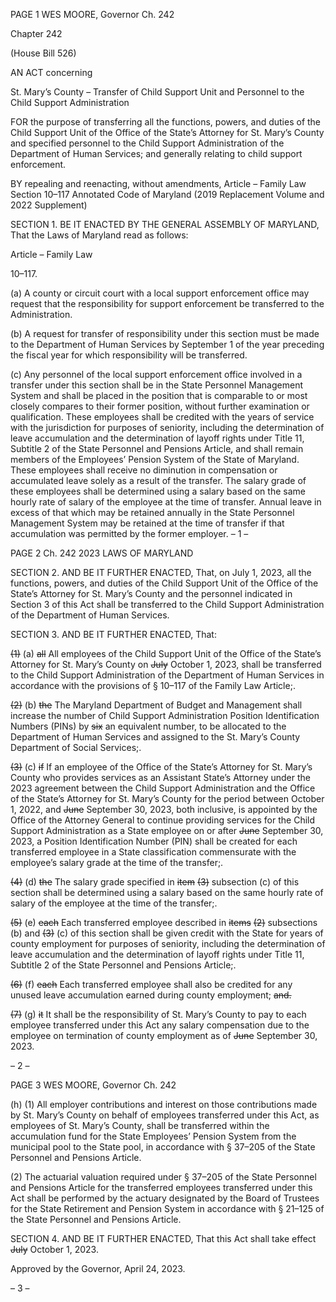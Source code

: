 PAGE 1
WES MOORE, Governor Ch. 242

Chapter 242

(House Bill 526)

AN ACT concerning

St. Mary’s County – Transfer of Child Support Unit and Personnel to the Child
Support Administration

FOR the purpose of transferring all the functions, powers, and duties of the Child Support
Unit of the Office of the State’s Attorney for St. Mary’s County and specified
personnel to the Child Support Administration of the Department of Human
Services; and generally relating to child support enforcement.

BY repealing and reenacting, without amendments,
Article – Family Law
Section 10–117
Annotated Code of Maryland
(2019 Replacement Volume and 2022 Supplement)

SECTION 1. BE IT ENACTED BY THE GENERAL ASSEMBLY OF MARYLAND,
That the Laws of Maryland read as follows:

Article – Family Law

10–117.

(a) A county or circuit court with a local support enforcement office may request
that the responsibility for support enforcement be transferred to the Administration.

(b) A request for transfer of responsibility under this section must be made to the
Department of Human Services by September 1 of the year preceding the fiscal year for
which responsibility will be transferred.

(c) Any personnel of the local support enforcement office involved in a transfer
under this section shall be in the State Personnel Management System and shall be placed
in the position that is comparable to or most closely compares to their former position,
without further examination or qualification. These employees shall be credited with the
years of service with the jurisdiction for purposes of seniority, including the determination
of leave accumulation and the determination of layoff rights under Title 11, Subtitle 2 of
the State Personnel and Pensions Article, and shall remain members of the Employees’
Pension System of the State of Maryland. These employees shall receive no diminution in
compensation or accumulated leave solely as a result of the transfer. The salary grade of
these employees shall be determined using a salary based on the same hourly rate of salary
of the employee at the time of transfer. Annual leave in excess of that which may be
retained annually in the State Personnel Management System may be retained at the time
of transfer if that accumulation was permitted by the former employer.
– 1 –

PAGE 2
Ch. 242 2023 LAWS OF MARYLAND

SECTION 2. AND BE IT FURTHER ENACTED, That, on July 1, 2023, all the
functions, powers, and duties of the Child Support Unit of the Office of the State’s Attorney
for St. Mary’s County and the personnel indicated in Section 3 of this Act shall be
transferred to the Child Support Administration of the Department of Human Services.

SECTION 3. AND BE IT FURTHER ENACTED, That:

~~(1)~~ (a) ~~all~~ All employees of the Child Support Unit of the Office of the State’s
Attorney for St. Mary’s County on ~~July~~ October 1, 2023, shall be transferred to the Child
Support Administration of the Department of Human Services in accordance with the
provisions of § 10–117 of the Family Law Article;.

~~(2)~~ (b) ~~the~~ The Maryland Department of Budget and Management shall
increase the number of Child Support Administration Position Identification Numbers
(PINs) by ~~six~~ an equivalent number, to be allocated to the Department of Human Services
and assigned to the St. Mary’s County Department of Social Services;.

~~(3)~~ (c) ~~if~~ If an employee of the Office of the State’s Attorney for St. Mary’s
County who provides services as an Assistant State’s Attorney under the 2023 agreement
between the Child Support Administration and the Office of the State’s Attorney for St.
Mary’s County for the period between October 1, 2022, and ~~June~~ September 30, 2023, both
inclusive, is appointed by the Office of the Attorney General to continue providing services
for the Child Support Administration as a State employee on or after ~~June~~ September 30,
2023, a Position Identification Number (PIN) shall be created for each transferred employee
in a State classification commensurate with the employee’s salary grade at the time of the
transfer;.

~~(4)~~ (d) ~~the~~ The salary grade specified in ~~item~~ ~~(3)~~ subsection (c) of this section
shall be determined using a salary based on the same hourly rate of salary of the employee
at the time of the transfer;.

~~(5)~~ (e) ~~each~~ Each transferred employee described in ~~items~~ ~~(2)~~ subsections (b)
and ~~(3)~~ (c) of this section shall be given credit with the State for years of county employment
for purposes of seniority, including the determination of leave accumulation and the
determination of layoff rights under Title 11, Subtitle 2 of the State Personnel and Pensions
Article;.

~~(6)~~ (f) ~~each~~ Each transferred employee shall also be credited for any unused
leave accumulation earned during county employment; ~~and.~~

~~(7)~~ (g) ~~it~~ It shall be the responsibility of St. Mary’s County to pay to each
employee transferred under this Act any salary compensation due to the employee on
termination of county employment as of ~~June~~ September 30, 2023.

– 2 –

PAGE 3
WES MOORE, Governor Ch. 242

(h) (1) All employer contributions and interest on those contributions made by
St. Mary’s County on behalf of employees transferred under this Act, as employees of St.
Mary’s County, shall be transferred within the accumulation fund for the State Employees’
Pension System from the municipal pool to the State pool, in accordance with § 37–205 of
the State Personnel and Pensions Article.

(2) The actuarial valuation required under § 37–205 of the State Personnel
and Pensions Article for the transferred employees transferred under this Act shall be
performed by the actuary designated by the Board of Trustees for the State Retirement and
Pension System in accordance with § 21–125 of the State Personnel and Pensions Article.

SECTION 4. AND BE IT FURTHER ENACTED, That this Act shall take effect ~~July~~
October 1, 2023.

Approved by the Governor, April 24, 2023.

– 3 –